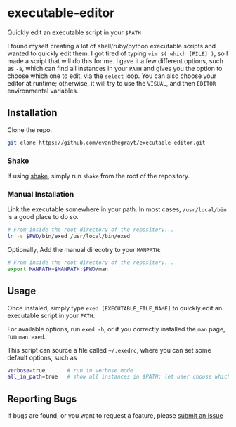 # executable-editor
Quickly edit an executable script in your `$PATH`

I found myself creating a lot of shell/ruby/python executable scripts and wanted
to quickly edit them. I got tired of typing `vim $( which [FILE] )`, so I made a
script that will do this for me. I gave it a few different options, such as
`-a`, which can find all instances in your `PATH` and gives you the option to
choose which one to edit, via the `select` loop. You can also choose your editor
at runtime; otherwise, it will try to use the `VISUAL`, and then `EDITOR`
environmental variables.

## Installation
Clone the repo.
```bash
git clone https://github.com/evanthegrayt/executable-editor.git
```
### Shake
If using [shake](https://github.com/evanthegrayt/shake), simply run `shake` from
the root of the repository.
### Manual Installation
Link the executable somewhere in your path. In most cases, `/usr/local/bin` is
a good place to do so.
```sh
# From inside the root directory of the repository...
ln -s $PWD/bin/exed /usr/local/bin/exed
```
Optionally, Add the manual direcotry to your `MANPATH`:
```bash
# From inside the root directory of the repository...
export MANPATH=$MANPATH:$PWD/man
```

## Usage
Once instaled, simply type `exed [EXECUTABLE_FILE_NAME]` to quickly edit an
executable script in your `PATH`.

For available options, run `exed -h`, or if you correctly installed the `man`
page, run `man exed`.

This script can source a file called `~/.exedrc`, where you can set some default
options, such as
```bash
verbose=true       # run in verbose mode
all_in_path=true   # show all instances in $PATH; let user choose which to edit
```
## Reporting Bugs
If bugs are found, or you want to request a feature, please [submit an
issue](https://github.com/evanthegrayt/exed/issues/new)

